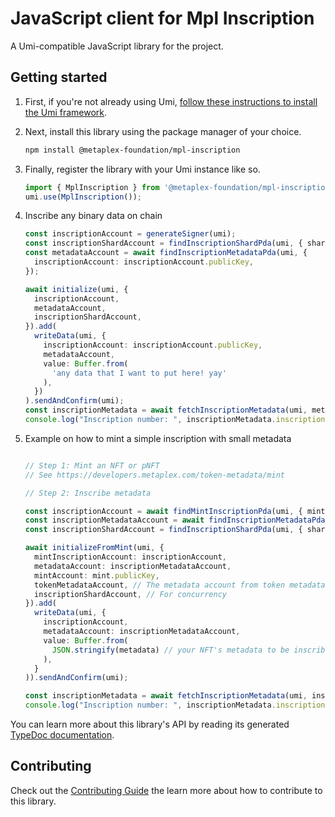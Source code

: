 # JavaScript client for Mpl Inscription

A Umi-compatible JavaScript library for the project.

## Getting started

1. First, if you're not already using Umi, [follow these instructions to install the Umi framework](https://github.com/metaplex-foundation/umi/blob/main/docs/installation.md).
2. Next, install this library using the package manager of your choice.
   ```sh
   npm install @metaplex-foundation/mpl-inscription
   ```
2. Finally, register the library with your Umi instance like so.
   ```ts
   import { MplInscription } from '@metaplex-foundation/mpl-inscription';
   umi.use(MplInscription());
   ```

3. Inscribe any binary data on chain
   ```ts
   const inscriptionAccount = generateSigner(umi);
   const inscriptionShardAccount = findInscriptionShardPda(umi, { shardNumber: Math.floor(Math.random() * 32) })
   const metadataAccount = await findInscriptionMetadataPda(umi, {
     inscriptionAccount: inscriptionAccount.publicKey,
   });

   await initialize(umi, {
     inscriptionAccount,
     metadataAccount,
     inscriptionShardAccount,
   }).add(
     writeData(umi, {
       inscriptionAccount: inscriptionAccount.publicKey,
       metadataAccount,
       value: Buffer.from(
         'any data that I want to put here! yay'
       ),
     })
   ).sendAndConfirm(umi);
   const inscriptionMetadata = await fetchInscriptionMetadata(umi, metadataAccount);
   console.log("Inscription number: ", inscriptionMetadata.inscriptionRank.toString())
   ```

4. Example on how to mint a simple inscription with small metadata
   ```ts

   // Step 1: Mint an NFT or pNFT
   // See https://developers.metaplex.com/token-metadata/mint

   // Step 2: Inscribe metadata

   const inscriptionAccount = await findMintInscriptionPda(umi, { mint: mint.publicKey });
   const inscriptionMetadataAccount = await findInscriptionMetadataPda(umi, { inscriptionAccount: inscriptionAccount[0] });
   const inscriptionShardAccount = findInscriptionShardPda(umi, { shardNumber: Math.floor(Math.random() * 32) })

   await initializeFromMint(umi, {
     mintInscriptionAccount: inscriptionAccount,
     metadataAccount: inscriptionMetadataAccount,
     mintAccount: mint.publicKey,
     tokenMetadataAccount, // The metadata account from token metadata
     inscriptionShardAccount, // For concurrency
   }).add(
     writeData(umi, {
       inscriptionAccount,
       metadataAccount: inscriptionMetadataAccount,
       value: Buffer.from(
         JSON.stringify(metadata) // your NFT's metadata to be inscribed
       ),
     }
   )).sendAndConfirm(umi);

   const inscriptionMetadata = await fetchInscriptionMetadata(umi, inscriptionMetadataAccount);
   console.log("Inscription number: ", inscriptionMetadata.inscriptionRank.toString())
   ```


You can learn more about this library's API by reading its generated [TypeDoc documentation](https://mpl-inscription-js-docs.vercel.app).

## Contributing

Check out the [Contributing Guide](./CONTRIBUTING.md) the learn more about how to contribute to this library.
